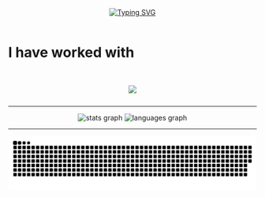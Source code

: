 <div align="center">
  <a href="https://git.io/typing-svg"><img src="https://readme-typing-svg.demolab.com?font=Roboto&duration=2000&pause=1000&color=1363DF&center=true&width=435&height=100&lines=Hello I'm Patryk+%F0%9F%91%8B;Learning+Web+Developer" alt="Typing SVG" /></a>
</div>
<br />

# I have worked with

<br />
<p align="center">
  <a href="https://skillicons.dev">
    <img src="https://skillicons.dev/icons?i=rust,c,java,git,js,ts,html,css,angular,py,linux,firebase,vscode,idea,neovim,vim,mysql" />
  </a>
</p>

###


* * *

<div align="center">
  <img src="https://github-readme-stats.vercel.app/api?hide_title=true&hide_rank=false&show_icons=true&include_all_commits=true&count_private=true&disable_animations=false&theme=github_dark&locale=en&hide_border=true&username=xMOROx" height="150" alt="stats graph"  />
  <img src="https://github-readme-stats.vercel.app/api/top-langs?locale=en&hide_title=false&layout=compact&card_width=320&langs_count=6&theme=github_dark&hide_border=true&username=xMOROx" height="150" alt="languages graph"  />
</div>

* * *

<div align="center">
  <picture>
    <source media="(prefers-color-scheme: dark)" srcset="https://raw.githubusercontent.com/xMOROx/xMOROx/output/github-contribution-grid-snake-dark.svg" />
    <source media="(prefers-color-scheme: light)" srcset="https://raw.githubusercontent.com/xMOROx/xMOROx/output/github-contribution-grid-snake.svg" />
    <img alt="github-snake" src="github-contribution-grid-snake-dark.svg" />
  </picture>
</div>

